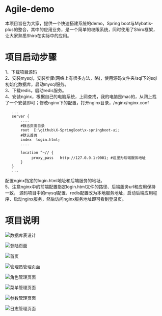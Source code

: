 Agile-demo
==
本项目旨在为大家，提供一个快速搭建系统的demo，Spring boot与Mybatis-plus的整合，其中的应用业务，是一个简单的权限系统，同时使用了Shiro框架，让大家熟悉Shiro在实际中的应用。

项目启动步骤
==
1、下载项目源码  
2、安装mysql，安装步骤(网络上有很多方法，略)，使用源码文件夹/sql下的sql初始化数据库，启动mysql服务。  
3、下载redis，启动redis服务。  
4、安装nginx，根据自己的电脑系统，上网查找，我的电脑是mac的，从网上找了一个安装即可；修改nginx下的配置，打开nginx目录，/nginx/nginx.conf

       ...
       server {
           ....
           #静态页面目录
           root  E:\github\X-SpringBoot\x-springboot-ui;
           #默认首页
           index  login.html;
           ....
           
           location ^~// {
                proxy_pass   http://127.0.0.1:9001; #这里为后端服务地址
           }
       }
       ...
配置nginx指定的login.html地址和后端服务的地址。  
5、注意nginx中的前端配置指定login.html文件的路径、后端服务url和应用保持一致，
源码项目中的mysql配置、redis配置改为本地服务地址，启动后端应用程序、启动nginx服务，然后访问nginx服务地址即可看到登录页。

项目说明
==
![数据库表设计](https://github.com/lyin226/agile-demo/tree/master/img/agile-demo.jpg)

![登陆页面](https://github.com/lyin226/agile-demo/tree/master/img/login.jpg)

![首页](https://github.com/lyin226/agile-demo/tree/master/img/index.jpg)

![管理员管理页面](https://github.com/lyin226/agile-demo/tree/master/img/admin.jpg)

![角色管理页面](https://github.com/lyin226/agile-demo/tree/master/img/role.jpg)

![菜单管理页面](https://github.com/lyin226/agile-demo/tree/master/img/menu.jpg)

![参数管理页面](https://github.com/lyin226/agile-demo/tree/master/img/param.jpg)

![日志管理页面](https://github.com/lyin226/agile-demo/tree/master/img/log.jpg)
